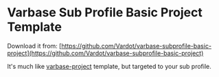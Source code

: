# Varbase Sub Profile Basic Project Template

Download it from: [https://github.com/Vardot/varbase-subprofile-basic-project](https://github.com/Vardot/varbase-subprofile-basic-project)

It's much like [varbase-project](https://github.com/Vardot/varbase-project) template, but targeted to your sub profile.
